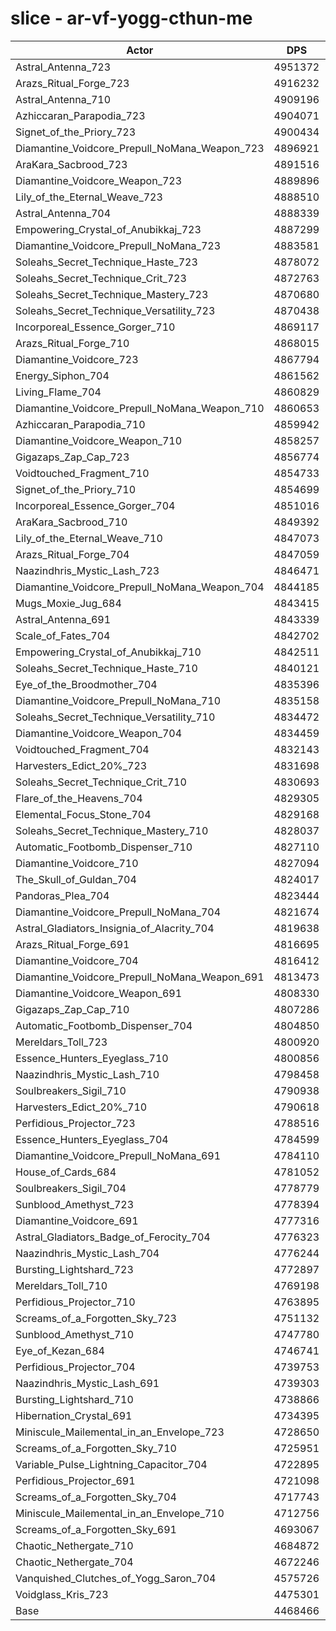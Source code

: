 # slice - ar-vf-yogg-cthun-me
| Actor | DPS | Increase |
|---|:---:|:---:|
|Astral_Antenna_723|4951372|10.81%|
|Arazs_Ritual_Forge_723|4916232|10.02%|
|Astral_Antenna_710|4909196|9.86%|
|Azhiccaran_Parapodia_723|4904071|9.75%|
|Signet_of_the_Priory_723|4900434|9.67%|
|Diamantine_Voidcore_Prepull_NoMana_Weapon_723|4896921|9.59%|
|AraKara_Sacbrood_723|4891516|9.47%|
|Diamantine_Voidcore_Weapon_723|4889896|9.43%|
|Lily_of_the_Eternal_Weave_723|4888510|9.40%|
|Astral_Antenna_704|4888339|9.40%|
|Empowering_Crystal_of_Anubikkaj_723|4887299|9.37%|
|Diamantine_Voidcore_Prepull_NoMana_723|4883581|9.29%|
|Soleahs_Secret_Technique_Haste_723|4878072|9.17%|
|Soleahs_Secret_Technique_Crit_723|4872763|9.05%|
|Soleahs_Secret_Technique_Mastery_723|4870680|9.00%|
|Soleahs_Secret_Technique_Versatility_723|4870438|9.00%|
|Incorporeal_Essence_Gorger_710|4869117|8.97%|
|Arazs_Ritual_Forge_710|4868015|8.94%|
|Diamantine_Voidcore_723|4867794|8.94%|
|Energy_Siphon_704|4861562|8.80%|
|Living_Flame_704|4860829|8.78%|
|Diamantine_Voidcore_Prepull_NoMana_Weapon_710|4860653|8.78%|
|Azhiccaran_Parapodia_710|4859942|8.76%|
|Diamantine_Voidcore_Weapon_710|4858257|8.72%|
|Gigazaps_Zap_Cap_723|4856774|8.69%|
|Voidtouched_Fragment_710|4854733|8.64%|
|Signet_of_the_Priory_710|4854699|8.64%|
|Incorporeal_Essence_Gorger_704|4851016|8.56%|
|AraKara_Sacbrood_710|4849392|8.52%|
|Lily_of_the_Eternal_Weave_710|4847073|8.47%|
|Arazs_Ritual_Forge_704|4847059|8.47%|
|Naazindhris_Mystic_Lash_723|4846471|8.46%|
|Diamantine_Voidcore_Prepull_NoMana_Weapon_704|4844185|8.41%|
|Mugs_Moxie_Jug_684|4843415|8.39%|
|Astral_Antenna_691|4843339|8.39%|
|Scale_of_Fates_704|4842702|8.38%|
|Empowering_Crystal_of_Anubikkaj_710|4842511|8.37%|
|Soleahs_Secret_Technique_Haste_710|4840121|8.32%|
|Eye_of_the_Broodmother_704|4835396|8.21%|
|Diamantine_Voidcore_Prepull_NoMana_710|4835158|8.21%|
|Soleahs_Secret_Technique_Versatility_710|4834472|8.19%|
|Diamantine_Voidcore_Weapon_704|4834459|8.19%|
|Voidtouched_Fragment_704|4832143|8.14%|
|Harvesters_Edict_20%_723|4831698|8.13%|
|Soleahs_Secret_Technique_Crit_710|4830693|8.11%|
|Flare_of_the_Heavens_704|4829305|8.08%|
|Elemental_Focus_Stone_704|4829168|8.07%|
|Soleahs_Secret_Technique_Mastery_710|4828037|8.05%|
|Automatic_Footbomb_Dispenser_710|4827110|8.03%|
|Diamantine_Voidcore_710|4827094|8.03%|
|The_Skull_of_Guldan_704|4824017|7.96%|
|Pandoras_Plea_704|4823444|7.94%|
|Diamantine_Voidcore_Prepull_NoMana_704|4821674|7.90%|
|Astral_Gladiators_Insignia_of_Alacrity_704|4819638|7.86%|
|Arazs_Ritual_Forge_691|4816695|7.79%|
|Diamantine_Voidcore_704|4816412|7.79%|
|Diamantine_Voidcore_Prepull_NoMana_Weapon_691|4813473|7.72%|
|Diamantine_Voidcore_Weapon_691|4808330|7.61%|
|Gigazaps_Zap_Cap_710|4807286|7.58%|
|Automatic_Footbomb_Dispenser_704|4804850|7.53%|
|Mereldars_Toll_723|4800920|7.44%|
|Essence_Hunters_Eyeglass_710|4800856|7.44%|
|Naazindhris_Mystic_Lash_710|4798458|7.38%|
|Soulbreakers_Sigil_710|4790938|7.22%|
|Harvesters_Edict_20%_710|4790618|7.21%|
|Perfidious_Projector_723|4788516|7.16%|
|Essence_Hunters_Eyeglass_704|4784599|7.07%|
|Diamantine_Voidcore_Prepull_NoMana_691|4784110|7.06%|
|House_of_Cards_684|4781052|7.00%|
|Soulbreakers_Sigil_704|4778779|6.94%|
|Sunblood_Amethyst_723|4778394|6.94%|
|Diamantine_Voidcore_691|4777316|6.91%|
|Astral_Gladiators_Badge_of_Ferocity_704|4776323|6.89%|
|Naazindhris_Mystic_Lash_704|4776244|6.89%|
|Bursting_Lightshard_723|4772897|6.81%|
|Mereldars_Toll_710|4769198|6.73%|
|Perfidious_Projector_710|4763895|6.61%|
|Screams_of_a_Forgotten_Sky_723|4751132|6.33%|
|Sunblood_Amethyst_710|4747780|6.25%|
|Eye_of_Kezan_684|4746741|6.23%|
|Perfidious_Projector_704|4739753|6.07%|
|Naazindhris_Mystic_Lash_691|4739303|6.06%|
|Bursting_Lightshard_710|4738866|6.05%|
|Hibernation_Crystal_691|4734395|5.95%|
|Miniscule_Mailemental_in_an_Envelope_723|4728650|5.82%|
|Screams_of_a_Forgotten_Sky_710|4725951|5.76%|
|Variable_Pulse_Lightning_Capacitor_704|4722895|5.69%|
|Perfidious_Projector_691|4721098|5.65%|
|Screams_of_a_Forgotten_Sky_704|4717743|5.58%|
|Miniscule_Mailemental_in_an_Envelope_710|4712756|5.47%|
|Screams_of_a_Forgotten_Sky_691|4693067|5.03%|
|Chaotic_Nethergate_710|4684872|4.84%|
|Chaotic_Nethergate_704|4672246|4.56%|
|Vanquished_Clutches_of_Yogg_Saron_704|4575726|2.40%|
|Voidglass_Kris_723|4475301|0.15%|
|Base|4468466|0.00%|
